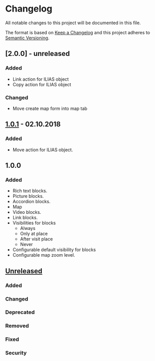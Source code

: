 # Changelog
All notable changes to this project will be documented in this file.

The format is based on [Keep a Changelog](http://keepachangelog.com/en/1.0.0/)
and this project adheres to [Semantic Versioning](http://semver.org/spec/v2.0.0.html).

## [2.0.0] - unreleased
### Added
- Link action for ILIAS object
- Copy action for ILIAS object
### Changed
- Move create map form into map tab

## [1.0.1] - 02.10.2018
### Added
- Move action for ILIAS object.


## 1.0.0
### Added
- Rich text blocks.
- Picture blocks.
- Accordion blocks.
- Map
- Video blocks.
- Link blocks.
- Visibilities for blocks
	- Always
	- Only at place
	- After visit place
	- Never
- Configurable default visibility for blocks
- Configurable map zoom level.



## [Unreleased]
### Added
### Changed
### Deprecated
### Removed
### Fixed
### Security

[Unreleased]: https://github.com/studer-raimann/Learnplaces/compare/v1.0.1...HEAD
[1.0.1]: https://github.com/studer-raimann/Learnplaces/compare/v1.0.0...v1.0.1
